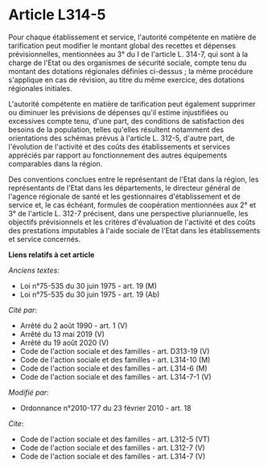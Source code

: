 # Article L314-5

Pour chaque établissement et service, l'autorité compétente en matière de tarification peut modifier le montant global des
recettes et dépenses prévisionnelles, mentionnées au 3° du I de l'article L. 314-7, qui sont à la charge de l'Etat ou des
organismes de sécurité sociale, compte tenu du montant des dotations régionales définies ci-dessus ; la même procédure
s'applique en cas de révision, au titre du même exercice, des dotations régionales initiales. 

L'autorité compétente en matière de tarification peut également supprimer ou diminuer les prévisions de dépenses qu'il estime
injustifiées ou excessives compte tenu, d'une part, des conditions de satisfaction des besoins de la population, telles
qu'elles résultent notamment des orientations des schémas prévus à l'article L. 312-5, d'autre part, de l'évolution de
l'activité et des coûts des établissements et services appréciés par rapport au fonctionnement des autres équipements
comparables dans la région. 

Des conventions conclues entre le représentant de l'Etat dans la région, les représentants de l'Etat dans les départements,
le directeur général de l'agence régionale de santé et les gestionnaires d'établissement et de service et, le cas échéant,
formules de coopération mentionnées aux 2° et 3° de l'article L. 312-7 précisent, dans une perspective pluriannuelle, les
objectifs prévisionnels et les critères d'évaluation de l'activité et des coûts des prestations imputables à l'aide sociale
de l'Etat dans les établissements et service concernés.

**Liens relatifs à cet article**

_Anciens textes_:

  - Loi n°75-535 du 30 juin 1975 - art. 19 (M)
  - Loi n°75-535 du 30 juin 1975 - art. 19 (Ab)

_Cité par_:

  - Arrêté du 2 août 1990 - art. 1 (V)
  - Arrêté du 13 mai 2019 (V)
  - Arrêté du 19 août 2020 (V)
  - Code de l'action sociale et des familles - art. D313-19 (V)
  - Code de l'action sociale et des familles - art. L314-10 (M)
  - Code de l'action sociale et des familles - art. L314-6 (M)
  - Code de l'action sociale et des familles - art. L314-7-1 (V)

_Modifié par_:

  - Ordonnance n°2010-177 du 23 février 2010 - art. 18

_Cite_:

  - Code de l'action sociale et des familles - art. L312-5 (VT)
  - Code de l'action sociale et des familles - art. L312-7 (V)
  - Code de l'action sociale et des familles - art. L314-7 (V)
